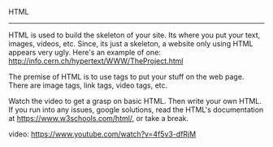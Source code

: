 
HTML
________________________________________________________________

HTML is used to build the skeleton of your site. Its where you
put your text, images, videos, etc. Since, its just a skeleton, a 
website only using HTML appears very ugly. Here's an example of one:
http://info.cern.ch/hypertext/WWW/TheProject.html

The premise of HTML is to use tags to put your stuff on the web page.
There are image tags, link tags, video tags, etc.

Watch the video to get a grasp on basic HTML.
Then write your own HTML.  If you run into any issues, google solutions, 
read the HTML's documentation at https://www.w3schools.com/html/,
or take a break. 

video: https://www.youtube.com/watch?v=4f5v3-dfRjM
